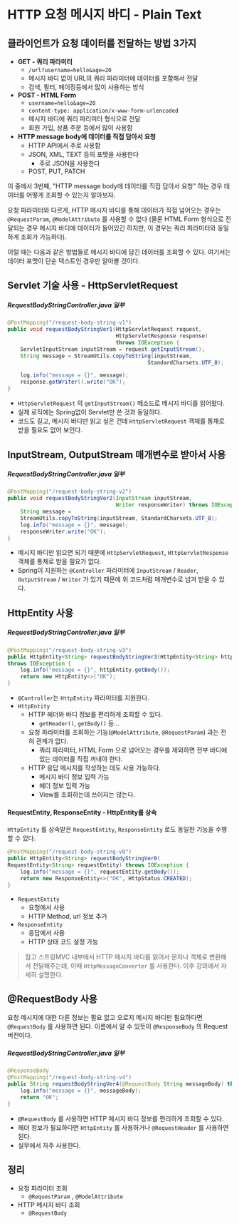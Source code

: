 # HTTP 요청 메시지 바디 - Plain Text

## 클라이언트가 요청 데이터를 전달하는 방법 3가지
- **GET - 쿼리 파라미터**
	- `/url?username=hello&age=20`
	- 메시지 바디 없이 URL의 쿼리 파라미터에 데이터를 포함해서 전달
	- 검색, 필터, 페이징등에서 많이 사용하는 방식
- **POST - HTML Form**
	- `username=hello&age=20`
	- `content-type: application/x-www-form-urlencoded`
	- 메시지 바디에 쿼리 파리미터 형식으로 전달
	- 회원 가입, 상품 주문 등에서 많이 사용함
- **HTTP message body에 데이터를 직접 담아서 요청**
	- HTTP API에서 주로 사용함
	- JSON, XML, TEXT 등의 포맷을 사용한다
		- 주로 JSON을 사용한다
	- POST, PUT, PATCH

이 중에서 3번째, "HTTP message body에 데이터를 직접 담아서 요청" 하는 경우 데이터를 어떻게 조회할 수 있는지 알아보자.

요청 파라미터와 다르게, HTTP 메시지 바디를 통해 데이터가 직접 넘어오는 경우는 `@RequestParam`, `@ModelAttribute` 를 사용할 수 없다 (물론 HTML Form 형식으로 전달되는 경우 메시지 바디에 데이터가 들어있긴 하지만, 이 경우는 쿼리 파라미터와 동일하게 조회가 가능하다).

이럴 때는 다음과 같은 방법들로 메시지 바디에 담긴 데이터를 조회할 수 있다. 여기서는 데이터 포맷이 단순 텍스트인 경우만 알아볼 것이다.

## Servlet 기술 사용 - HttpServletRequest
##### RequestBodyStringController.java 일부
```Java
@PostMapping("/request-body-string-v1")
public void requestBodyStringVer1(HttpServletRequest request,
								  HttpServletResponse response)
								  throws IOException {
	ServletInputStream inputStream = request.getInputStream();
	String message = StreamUtils.copyToString(inputStream,
											StandardCharsets.UTF_8);

	log.info("message = {}", message);
	response.getWriter().write("OK");
}
```
- `HttpServletRequest` 의 `getInputStream()` 메소드로 메시지 바디를 읽어왔다.
- 실제 로직에는 Spring없이 Servlet만 쓴 것과 동일하다.
- 코드도 길고, 메시지 바디만 읽고 싶은 건데 `HttpServletRequest` 객체를 통채로 받을 필요도 없어 보인다.


## InputStream, OutputStream 매개변수로 받아서 사용
##### RequestBodyStringController.java 일부
```Java
@PostMapping("/request-body-string-v2")
public void requestBodyStringVer2(InputStream inputStream,
								  Writer responseWriter) throws IOException {
	String message =
	StreamUtils.copyToString(inputStream, StandardCharsets.UTF_8);
	log.info("message = {}", message);
	responseWriter.write("OK");
}
```
- 메시지 바디만 읽으면 되기 때문에 `HttpServletRequest`, `HttpServletResponse` 객체를 통채로 받을 필요가 없다.
- Spring이 지원하는 `@Controller` 파라미터에 `InputStream` / `Reader`, `OutputStream` / `Writer` 가 있기 때문에 위 코드처럼 매개변수로 넘겨 받을 수 있다.


## HttpEntity 사용
##### RequestBodyStringController.java 일부
```Java
@PostMapping("/request-body-string-v3")
public HttpEntity<String> requestBodyStringVer3(HttpEntity<String> httpEntity)
throws IOException {
	log.info("message = {}", httpEntity.getBody());
	return new HttpEntity<>("OK");
}
```
- `@Controller`는 `HttpEntity` 파라미터를 지원한다.
- `HttpEntity`
	- HTTP 헤더와 바디 정보를 편리하게 조회할 수 있다.
		- `getHeader()`, `getBody()` 등...
	- 요청 파라미터를 조회하는 기능(`@ModelAttribute`, `@RequestParam`) 과는 전혀 관계가 없다.
		- 쿼리 파라미터, HTML Form 으로 넘어오는 경우를 제외하면 전부 바디에 있는 데이터를 직접 꺼내야 한다.
	- HTTP 응답 메시지를 작성하는 데도 사용 가능하다.
		- 메시지 바디 정보 입력 가능
		- 헤더 정보 입력 가능
		- View를 조회하는데 쓰이지는 않는다.

#### RequestEntity, ResponseEntity - HttpEntity를 상속
`HttpEntity` 를 상속받은 `RequestEntity`, `ResponseEntity` 로도 동일한 기능을 수행할 수 있다.

```Java
@PostMapping("/request-body-string-v0")
public HttpEntity<String> requestBodyStringVer0(
RequestEntity<String> requestEntity) throws IOException {
	log.info("message = {}", requestEntity.getBody());
	return new ResponseEntity<>("OK", HttpStatus.CREATED);
}
```
- `RequestEntity`
	- 요청에서 사용
	- HTTP Method, url 정보 추가
- `ResponseEntity`
	- 응답에서 사용
	- HTTP 상태 코드 설정 가능

>참고
>스프링MVC 내부에서 HTTP 메시지 바디를 읽어서 문자나 객체로 변환해서 전달해주는데, 이때  `HttpMessageConverter` 를 사용한다. 이후 강의에서 자세히 설명한다.


## @RequestBody 사용
요청 메시지에 대한 다른 정보는 필요 없고 오로지 메시지 바디만 필요하다면 `@RequestBody` 를 사용하면 된다. 이름에서 알 수 있듯이 `@ResponseBody` 의 Request 버전이다.

##### RequestBodyStringController.java 일부
```Java
@ResponseBody
@PostMapping("/request-body-string-v4")
public String requestBodyStringVer4(@RequestBody String messageBody) throws IOException {
	log.info("message = {}", messageBody);
	return "OK";
}
```
- `@RequestBody` 를 사용하면 HTTP 메시지 바디 정보를 편리하게 조회할 수 있다.
- 헤더 정보가 필요하다면 `HttpEntity` 를 사용하거나 `@RequestHeader` 를 사용하면 된다.
- 실무에서 자주 사용한다.


## 정리
- 요청 파라미터 조회
	- `@RequestParam` , `@ModelAttribute`
- HTTP 메시지 바디 조회
	- `@RequestBody`